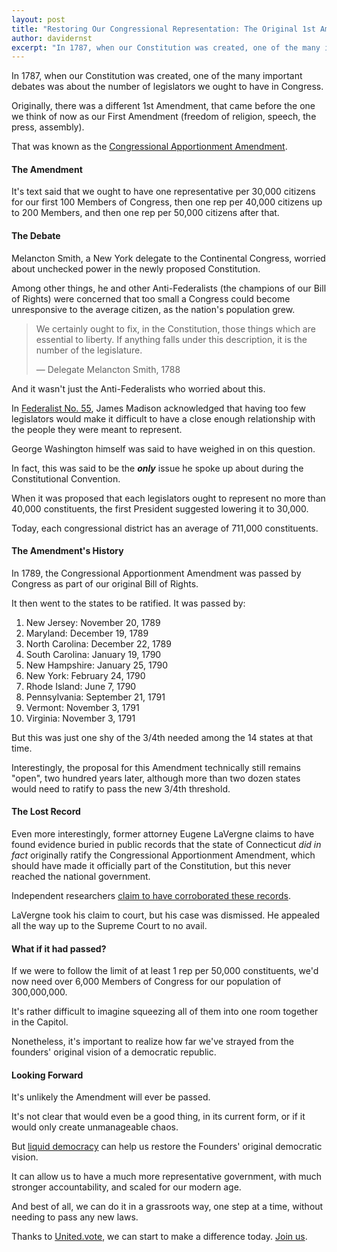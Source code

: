 ```yaml
---
layout: post
title: "Restoring Our Congressional Representation: The Original 1st Amendment"
author: davidernst
excerpt: "In 1787, when our Constitution was created, one of the many important debates was about the number of legislators we ought to have in Congress. Originally, there was a different 1st Amendment, that came before the one we think of now as our First Amendment."
---
```


In 1787, when our Constitution was created, one of the many important debates was about the number of legislators we ought to have in Congress.

Originally, there was a different 1st Amendment, that came before the one we think of now as our First Amendment (freedom of religion, speech, the press, assembly).

That was known as the [Congressional Apportionment Amendment](https://en.wikipedia.org/wiki/Congressional_Apportionment_Amendment).

#### The Amendment

It's text said that we ought to have one representative per 30,000 citizens for our first 100 Members of Congress, then one rep per 40,000 citizens up to 200 Members, and then one rep per 50,000 citizens after that.

#### The Debate

Melancton Smith, a New York delegate to the Continental Congress, worried about unchecked power in the newly proposed Constitution.

Among other things, he and other Anti-Federalists (the champions of our Bill of Rights) were concerned that too small a Congress could become unresponsive to the average citizen, as the nation's population grew.

> We certainly ought to fix, in the Constitution, those things which are essential to liberty. If anything falls under this description, it is the number of the legislature.
>
> — Delegate Melancton Smith, 1788

And it wasn't just the Anti-Federalists who worried about this.

In [Federalist No. 55](http://www.constitution.org/fed/federa55.htm), James Madison acknowledged that having too few legislators would make it difficult to have a close enough relationship with the people they were meant to represent.

George Washington himself was said to have weighed in on this question.

In fact, this was said to be the ***only*** issue he spoke up about during the Constitutional Convention.

When it was proposed that each legislators ought to represent no more than 40,000 constituents, the first President suggested lowering it to 30,000.

Today, each congressional district has an average of 711,000 constituents.

#### The Amendment's History

In 1789, the Congressional Apportionment Amendment was passed by Congress as part of our original Bill of Rights.

It then went to the states to be ratified. It was passed by:

1. New Jersey: November 20, 1789
2. Maryland: December 19, 1789
3. North Carolina: December 22, 1789
4. South Carolina: January 19, 1790
5. New Hampshire: January 25, 1790
6. New York: February 24, 1790
7. Rhode Island: June 7, 1790
8. Pennsylvania: September 21, 1791
9. Vermont: November 3, 1791
10. Virginia: November 3, 1791

But this was just one shy of the 3/4th needed among the 14 states at that time.

Interestingly, the proposal for this Amendment technically still remains "open", two hundred years later, although more than two dozen states would need to ratify to pass the new 3/4th threshold.

#### The Lost Record

Even more interestingly, former attorney Eugene LaVergne claims to have found evidence buried in public records that the state of Connecticut *did in fact* originally ratify the Congressional Apportionment Amendment, which should have made it officially part of the Constitution, but this never reached the national government.

Independent researchers [claim to have corroborated these records](http://www.theblaze.com/contributions/did-this-new-jersey-lawyer-discover-a-lost-constitutional-amendment).

LaVergne took his claim to court, but his case was dismissed. He appealed all the way up to the Supreme Court to no avail.

#### What if it had passed?

If we were to follow the limit of at least 1 rep per 50,000 constituents, we'd now need over 6,000 Members of Congress for our population of 300,000,000.

It's rather difficult to imagine squeezing all of them into one room together in the Capitol.

Nonetheless, it's important to realize how far we've strayed from the founders' original vision of a democratic republic.

#### Looking Forward

It's unlikely the Amendment will ever be passed.

It's not clear that would even be a good thing, in its current form, or if it would only create unmanageable chaos.

But [liquid democracy](/2016/09/21/what-is-liquid-democracy/) can help us restore the Founders' original democratic vision.

It can allow us to have a much more representative government, with much stronger accountability, and scaled for our modern age.

And best of all, we can do it in a grassroots way, one step at a time, without needing to pass any new laws.

Thanks to [United.vote](/2017/11/06/announcing-united-vote/), we can start to make a difference today. [Join us](https://united.vote/join).
